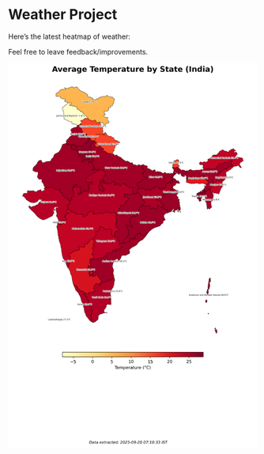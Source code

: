 # Weather Project

Here’s the latest heatmap of weather:

Feel free to leave feedback/improvements.

![India Heatmap](docs/assets/india_heatmap.png?v=CE0614)
